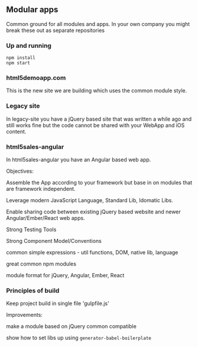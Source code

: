 ## Modular apps

Common ground for all modules and apps. In your own company you might break these out as separate repositories

### Up and running

```
npm install
npm start
```

### html5demoapp.com

This is the new site we are building which uses the common module style.

### Legacy site

In legacy-site you have a jQuery based site that was written a while ago and still works fine but the code cannot
be shared with your WebApp and iOS content.

### html5sales-angular

In html5sales-angular you have an Angular based web app.



Objectives:

Assemble the App according to your framework but base in on modules that are framework independent.

Leverage modern JavaScript Language, Standard Lib, Idomatic Libs.

Enable sharing code between existing jQuery based website and newer Angular/Ember/React web apps.

Strong Testing Tools

Strong Component Model/Conventions




common simple expressions - util functions, DOM, native lib, language

great common npm modules

module format for jQuery, Angular, Ember, React

### Principles of build

Keep project build in single file 'gulpfile.js'


Improvements:

make a module based on jQuery common compatible

show how to set libs up using `generator-babel-boilerplate`
